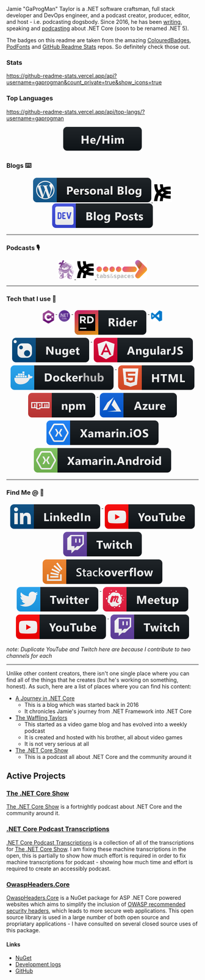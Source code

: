 Jamie "GaProgMan" Taylor is a .NET software craftsman, full stack developer and DevOps engineer, and a podcast creator, producer, editor, and host - i.e. podcasting dogsbody. Since 2016, he has been [writing](https://dotnetcore.gaprogman.com/), speaking and [podcasting](https://dotnetcore.show/) about .NET Core (soon to be renamed .NET 5).

The badges on this readme are taken from the amazing [ColouredBadges](https://github.com/MikeCodesDotNET/ColoredBadges), [PodFonts](https://github.com/whitefish-creative-ltd/podfonts) and [GitHub Readme Stats](https://github.com/anuraghazra/github-readme-stats) repos. So definitely check those out.

### Stats

https://github-readme-stats.vercel.app/api?username=gaprogman&count_private=true&show_icons=true

### Top Languages

https://github-readme-stats.vercel.app/api/top-langs/?username=gaprogman


<p align="center">
  <a href="https://about.me/thejamietaylor">
    <img src="https://raw.githubusercontent.com/GaProgMan/GaProgMan/master/Resources/ColouredBadges/hehim.svg" alt="Pronouns: He/Him">
  </a>
</p>

### Blogs ⌨️

<p align="center">
  <a href="https://dotnetcore.gaprogman.com">
    <img src="https://raw.githubusercontent.com/GaProgMan/GaProgMan/master/Resources/ColouredBadges/Blogs/wordpress.svg" alt="A Journey in .NET Core">
  </a>
  <a href="https://wafflingtaylors.rocks">
    <img src="https://raw.githubusercontent.com/GaProgMan/GaProgMan/master/Resources/Podfonts/h-libsyn.svg" alt="Waffling Taylors" style="max-height:50px;">
  </a>
  <a href="https://dev.to/dotnetcoreblog">
    <img src="https://raw.githubusercontent.com/GaProgMan/GaProgMan/master/Resources/ColouredBadges/Blogs/devto.svg" alt="dev">
  </a>
</p>

---

### Podcasts 🎙️

<p align="center">
  <a href="https://dotnetcore.show">
    <img src="https://raw.githubusercontent.com/GaProgMan/GaProgMan/master/Resources/dotnetcoreshow.svg" alt="The .NET Core Show" style="max-height:50px;">
  </a>
  <a href="https://wafflingtaylors.rocks">
    <img src="https://raw.githubusercontent.com/GaProgMan/GaProgMan/master/Resources/Podfonts/h-libsyn.svg" alt="Waffling Taylors" style="max-height:50px;">
  </a>
  <a href="https://tabsnadspaces.io">
    <img src="https://raw.githubusercontent.com/GaProgMan/GaProgMan/master/Resources/tabsandspaces.svg" alt="Tabs & Spaces"
    style="max-height:50px;">
  </a>
</p>

---

### Tech that I use 🧰

<p align="center">
  <a href="http://dot.net/core">
    <img src="https://raw.githubusercontent.com/GaProgMan/GaProgMan/master/Resources/tech/csharp.svg" alt="C#" style="max-width:30px;vertical-align:top; margin:4px">
  </a>
  
  <a href="http://dot.net/core">
    <img src="https://raw.githubusercontent.com/GaProgMan/GaProgMan/master/Resources/tech/dotnetcore.svg" alt="C#" style="max-width:30px;vertical-align:top; margin:4px">
  </a>

  <a href="https://www.jetbrains.com/rider/">
    <img src="https://raw.githubusercontent.com/GaProgMan/GaProgMan/master/Resources/ColouredBadges/Dev/jetbrains_rider.svg" alt="JetBrains Rider" style="vertical-align:top; margin:4px">
  </a>
  
  <a href="https://code.visualstudio.com/">
    <img src="https://raw.githubusercontent.com/GaProgMan/GaProgMan/master/Resources/tech/vscode.svg" alt="Visual Studio Code" style="max-width:30px;vertical-align:top; margin:4px">
  </a>

  <a href="https://www.nuget.org/profiles/GaProgMan">
    <img src="https://raw.githubusercontent.com/GaProgMan/GaProgMan/master/Resources/ColouredBadges/Dev/nuget.svg" alt="Nuget" style="vertical-align:top; margin:4px">
  </a>

  <a href="https://angular.io/">
    <img src="https://raw.githubusercontent.com/GaProgMan/GaProgMan/master/Resources/ColouredBadges/Dev/angular.svg" alt="Angular" style="vertical-align:top; margin:4px">
  </a>

  <a href="https://hub.docker.com/u/gaprogman/">
    <img src="https://raw.githubusercontent.com/GaProgMan/GaProgMan/master/Resources/ColouredBadges/Dev/dockerhub.svg" alt="Docker" style="vertical-align:top; margin:4px">
  </a>

  <a href="https://developer.mozilla.org/en-US/docs/Web/Guide/HTML/HTML5/">
    <img src="https://raw.githubusercontent.com/GaProgMan/GaProgMan/master/Resources/ColouredBadges/Dev/html.svg" alt="HTML5" style="vertical-align:top; margin:4px">
  </a>

  <a href="https://www.npmjs.com/">
    <img src="https://raw.githubusercontent.com/GaProgMan/GaProgMan/master/Resources/ColouredBadges/Dev/npm.svg" alt="npm" style="vertical-align:top; margin:4px">
  </a>

  <a href="https://azure.microsoft.com/en-gb/">
    <img src="https://raw.githubusercontent.com/GaProgMan/GaProgMan/master/Resources/ColouredBadges/Dev/azure.svg" alt="Azure" style="vertical-align:top; margin:4px">
  </a>
  
  <a href="https://dotnet.microsoft.com/apps/xamarin">
    <img src="https://raw.githubusercontent.com/GaProgMan/GaProgMan/master/Resources/ColouredBadges/Dev/xamarin_ios.svg" alt="Xamarin.iOS" style="vertical-align:top; margin:4px">
  </a>

  <a href="https://dotnet.microsoft.com/apps/xamarin">
    <img src="https://raw.githubusercontent.com/GaProgMan/GaProgMan/master/Resources/ColouredBadges/Dev/xamarin_android.svg" alt="Xamarin.Android" style="vertical-align:top; margin:4px">
  </a>
</p>

---

### Find Me @ 📣

<p align="center">
  <a href="https://linkedin.com/in/jamie-taylor-57602959/">
    <img src="https://raw.githubusercontent.com/GaProgMan/GaProgMan/master/Resources/ColouredBadges/Social/linkedin.svg" alt="LinkedIn" style="vertical-align:top; margin:4px">
  </a>
  
  <a href="https://www.youtube.com/channel/UCTDz8IxVCKPmhLemR9eOLPQ">
    <img src="https://raw.githubusercontent.com/GaProgMan/GaProgMan/master/Resources/ColouredBadges/Streaming/youtube.svg" alt="YouTube - .NET Core" style="vertical-align:top; margin:4px">
  </a>

  <a href="https://www.twitch.tv/gaprogman">
    <img src="https://raw.githubusercontent.com/GaProgMan/GaProgMan/master/Resources/ColouredBadges/Streaming/twitch.svg" alt="Twitch - .NET Core" style="vertical-align:top; margin:4px">
  </a>
  
  <a href="https://stackoverflow.com/users/1143474/jamie-taylor">
    <img src="https://raw.githubusercontent.com/GaProgMan/GaProgMan/master/Resources/ColouredBadges/Social/stackoverflow.svg" alt="Stackoverflow" style="vertical-align:top; margin:4px">
  </a>

  <a href="https://twitter.com/podcasterjay">
    <img src="https://raw.githubusercontent.com/GaProgMan/GaProgMan/master/Resources/ColouredBadges/Social/twitter.svg" alt="Twitter" style="vertical-align:top; margin:4px">
  </a>

  <a href="https://www.meetup.com/WordPress-Leeds/members/42723472/">
    <img src="https://raw.githubusercontent.com/GaProgMan/GaProgMan/master/Resources/ColouredBadges/Social/meetup.svg" alt="Meetup" style="vertical-align:top; margin:4px">
  </a>

  <a href="https://www.youtube.com/channel/UCHISGX5jaUBY_B7GuBGe9Pg">
    <img src="https://raw.githubusercontent.com/GaProgMan/GaProgMan/master/Resources/ColouredBadges/Streaming/youtube.svg" alt="YouTube - Waffling Taylors" style="vertical-align:top; margin:4px">
  </a>

  <a href="https://www.twitch.tv/wafflingtaylors">
    <img src="https://raw.githubusercontent.com/GaProgMan/GaProgMan/master/Resources/ColouredBadges/Streaming/twitch.svg" alt="Twitch - Waffling Taylors" style="vertical-align:top; margin:4px">
  </a>

_note: Duplicate YouTube and Twitch here are because I contribute to two channels for each_

---

Unlike other content creators, there isn't one single place where you can find all of the things that he creates (but he's working on something, honest). As such, here are a list of places where you can find his content:

- [A Journey in .NET Core](https://dotnetcore.gaprogman.com/)
  - This is a blog which was started back in 2016
  - It chronicles Jamie's journey from .NET Framework into .NET Core
- [The Waffling Taylors](https://wafflingtaylors.rocks/)
  - This started as a video game blog and has evolved into a weekly podcast
  - It is created and hosted with his brother, all about video games
  - It is not very serious at all
- [The .NET Core Show](https://dotnetcore.show/)
  - This is a podcast all about .NET Core and the community around it

## Active Projects

### [The .NET Core Show](https://dotnetcore.show/)

[The .NET Core Show](https://dotnetcore.show/) is a fortnightly podcast about .NET Core and the community around it. 

### [.NET Core Podcast Transcriptions](https://github.com/GaProgMan/NET-Core-Podast-Transcriptions)

[.NET Core Podcast Transcriptions](https://github.com/GaProgMan/NET-Core-Podast-Transcriptions) is a collection of all of the transcriptions for [The .NET Core Show](https://dotnetcore.show/). I am fixing these machine transcriptions in the open, this is partially to show how much effort is required in order to fix machine transcriptions for podcast - showing how much time and effort is required to create an accessibly podcast.

### [OwaspHeaders.Core](https://www.nuget.org/packages/OwaspHeaders.Core/)

[OwaspHeaders.Core](https://www.nuget.org/packages/OwaspHeaders.Core/) is a NuGet package for ASP .NET Core powered websites which aims to simplify the inclusion of [OWASP recommended security headers](https://owasp.org/www-project-secure-headers/), which leads to more secure web applications. This open source library is used in a large number of both open source and propriatary applications - I have consulted on several closed source uses of this package.

#### Links

- [NuGet](https://www.nuget.org/packages/OwaspHeaders.Core/)
- [Development logs](https://dotnetcore.gaprogman.com/2017/07/20/net-core-middleware-owasp-headers-part-1/)
- [GitHub](https://github.com/GaProgMan/OwaspHeaders.Core)


